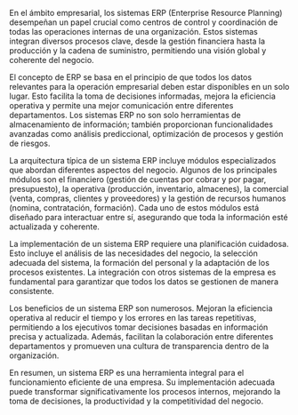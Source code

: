 En el ámbito empresarial, los sistemas ERP (Enterprise Resource Planning) desempeñan un papel crucial como centros de control y coordinación de todas las operaciones internas de una organización. Estos sistemas integran diversos procesos clave, desde la gestión financiera hasta la producción y la cadena de suministro, permitiendo una visión global y coherente del negocio.

El concepto de ERP se basa en el principio de que todos los datos relevantes para la operación empresarial deben estar disponibles en un solo lugar. Esto facilita la toma de decisiones informadas, mejora la eficiencia operativa y permite una mejor comunicación entre diferentes departamentos. Los sistemas ERP no son solo herramientas de almacenamiento de información; también proporcionan funcionalidades avanzadas como análisis prediccional, optimización de procesos y gestión de riesgos.

La arquitectura típica de un sistema ERP incluye módulos especializados que abordan diferentes aspectos del negocio. Algunos de los principales módulos son el financiero (gestión de cuentas por cobrar y por pagar, presupuesto), la operativa (producción, inventario, almacenes), la comercial (venta, compras, clientes y proveedores) y la gestión de recursos humanos (nomina, contratación, formación). Cada uno de estos módulos está diseñado para interactuar entre sí, asegurando que toda la información esté actualizada y coherente.

La implementación de un sistema ERP requiere una planificación cuidadosa. Esto incluye el análisis de las necesidades del negocio, la selección adecuada del sistema, la formación del personal y la adaptación de los procesos existentes. La integración con otros sistemas de la empresa es fundamental para garantizar que todos los datos se gestionen de manera consistente.

Los beneficios de un sistema ERP son numerosos. Mejoran la eficiencia operativa al reducir el tiempo y los errores en las tareas repetitivas, permitiendo a los ejecutivos tomar decisiones basadas en información precisa y actualizada. Además, facilitan la colaboración entre diferentes departamentos y promueven una cultura de transparencia dentro de la organización.

En resumen, un sistema ERP es una herramienta integral para el funcionamiento eficiente de una empresa. Su implementación adecuada puede transformar significativamente los procesos internos, mejorando la toma de decisiones, la productividad y la competitividad del negocio.
